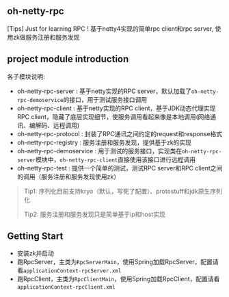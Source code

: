 ## oh-netty-rpc

[Tips] Just for learning RPC ! 基于netty4实现的简单rpc client和rpc server, 使用zk做服务注册和服务发现

## project module introduction

各子模块说明:

- oh-netty-rpc-server : 基于netty实现的RPC server，默认加载了`oh-netty-rpc-demoservice`的接口，用于测试服务接口调用
- oh-netty-rpc-client : 基于netty实现的RPC client，基于JDK动态代理实现RPC client，隐藏了底层实现细节，使服务调用看起来像是本地调用(网络通讯、编解码、远程调用)
- oh-netty-rpc-protocol : 封装了RPC通讯之间约定的request和response格式
- oh-netty-rpc-registry : 服务注册和服务发现，提供基于zk的实现
- oh-netty-rpc-demoservice : 用于测试的服务接口，实现类在`oh-netty-rpc-server`模块中，`oh-netty-rpc-client`直接使用该接口进行远程调用
- oh-netty-rpc-test : 提供一个简单的测试，测试RPC server和RPC client之间的调用（服务注册和服务发现使用zk）

> Tip1: 序列化目前支持kryo（默认，写死了配置）、protostuff和jdk原生序列化
> 
> Tip2: 服务注册和服务发现只是简单基于ip和host实现

## Getting Start

- 安装zk并启动
- 跑RpcServer，主类为`RpcServerMain`，使用Spring加载RpcServer，配置请看`applicationContext-rpcServer.xml`
- 跑RpcClient，主类为`RpcClientMain`，使用Spring加载RpcClient，配置请看`applicationContext-rpcClient.xml`
